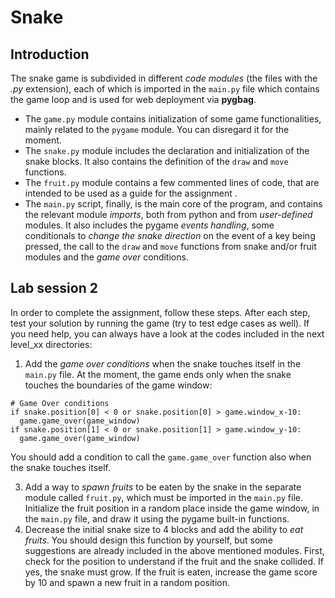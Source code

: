 # Snake
## Introduction

The snake game is subdivided in different _code modules_ (the files with the _.py_ extension), each of which is imported in the `main.py` file which contains the game loop and is used for web deployment via **pygbag**.
- The `game.py` module contains initialization of some game functionalities, mainly related to the `pygame` module. You can disregard it for the moment.
- The `snake.py` module includes the declaration and initialization of the snake blocks. It also contains the definition of the `draw` and `move` functions.
- The `fruit.py` module contains a few commented lines of code, that are intended to be used as a guide for the assignment .
- The `main.py` script, finally, is the main core of the program, and contains the relevant module _imports_, both from python and from _user-defined_ modules. It also includes the pygame _events handling_, some conditionals to _change the snake direction_ on the event of a key being pressed, the call to the `draw` and `move` functions from snake and/or fruit modules and the _game over_ conditions.

## Lab session 2

In order to complete the assignment, follow these steps. After each step, test your solution by running the game (try to test edge cases as well). If you need help, you can always have a look at the codes included in the next level_xx directories:

1. Add the _game over conditions_ when the snake touches itself in the `main.py` file. At the moment, the game ends only when the snake touches the boundaries of the game window:
  ```
  # Game Over conditions
  if snake.position[0] < 0 or snake.position[0] > game.window_x-10:
    game.game_over(game_window)
  if snake.position[1] < 0 or snake.position[1] > game.window_y-10:
    game.game_over(game_window)
  ```
You should add a condition to call the `game.game_over` function also when the snake touches itself.

3. Add a way to  _spawn fruits_ to be eaten by the snake in the separate module called `fruit.py`, which must be imported in the `main.py` file. Initialize the fruit position in a random place inside the game window, in the `main.py` file, and draw it using the pygame built-in functions.
4. Decrease the initial snake size to 4 blocks and add the ability to _eat fruits_. You should design this function by yourself, but some suggestions are already included in the above mentioned modules. First, check for the position to understand if the fruit and the snake collided. If yes, the snake must grow. If the fruit is eaten, increase the game score by 10 and spawn a new fruit in a random position.
